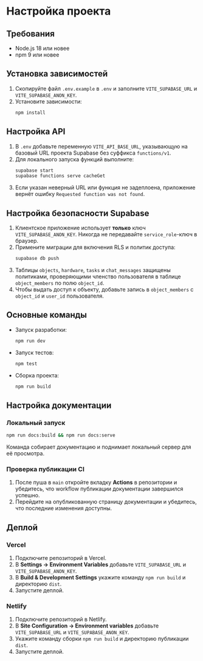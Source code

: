 # Настройка проекта

## Требования

- Node.js 18 или новее
- npm 9 или новее

## Установка зависимостей

1. Скопируйте файл `.env.example` в `.env` и заполните `VITE_SUPABASE_URL` и `VITE_SUPABASE_ANON_KEY`.
2. Установите зависимости:
   ```bash
   npm install
   ```

## Настройка API

1. В `.env` добавьте переменную `VITE_API_BASE_URL`, указывающую на базовый URL проекта Supabase без суффикса `functions/v1`.
2. Для локального запуска функций выполните:
   ```bash
   supabase start
   supabase functions serve cacheGet
   ```
3. Если указан неверный URL или функция не задеплоена, приложение вернёт ошибку `Requested function was not found`.

## Настройка безопасности Supabase

1. Клиентское приложение использует **только** ключ `VITE_SUPABASE_ANON_KEY`. Никогда не передавайте `service_role`-ключ в браузер.
2. Примените миграции для включения RLS и политик доступа:
   ```bash
   supabase db push
   ```
3. Таблицы `objects`, `hardware`, `tasks` и `chat_messages` защищены политиками, проверяющими членство пользователя в таблице `object_members` по полю `object_id`.
4. Чтобы выдать доступ к объекту, добавьте запись в `object_members` с `object_id` и `user_id` пользователя.

## Основные команды

- Запуск разработки:
  ```bash
  npm run dev
  ```
- Запуск тестов:
  ```bash
  npm test
  ```
- Сборка проекта:
  ```bash
  npm run build
  ```

## Настройка документации

### Локальный запуск

```bash
npm run docs:build && npm run docs:serve
```

Команда собирает документацию и поднимает локальный сервер для её просмотра.

### Проверка публикации CI

1. После пуша в `main` откройте вкладку **Actions** в репозитории и убедитесь, что workflow публикации документации завершился успешно.
2. Перейдите на опубликованную страницу документации и убедитесь, что последние изменения доступны.

## Деплой

### Vercel

1. Подключите репозиторий в Vercel.
2. В **Settings → Environment Variables** добавьте `VITE_SUPABASE_URL` и `VITE_SUPABASE_ANON_KEY`.
3. В **Build & Development Settings** укажите команду `npm run build` и директорию `dist`.
4. Запустите деплой.

### Netlify

1. Подключите репозиторий в Netlify.
2. В **Site Configuration → Environment variables** добавьте `VITE_SUPABASE_URL` и `VITE_SUPABASE_ANON_KEY`.
3. Укажите команду сборки `npm run build` и директорию публикации `dist`.
4. Запустите деплой.
